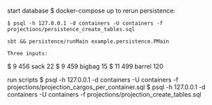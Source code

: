 start database
	$ docker-compose up
to rerun persistence:


	$ psql -h 127.0.0.1 -d containers -U containers -f projections/persistence_create_tables.sql 

	sbt && persistence/runMain example.persistence.PMain

	Three inputs:
$ 9 456 sack 22 
$ 9 459 bigbag 15
$ 11 499 barrel 120 



run scripts
	$  psql -h 127.0.0.1 -d containers -U containers -f projections/projection_cargos_per_container.sql 
	$ psql -h 127.0.0.1 -d containers -U containers -f projections/projection_create_tables.sql
